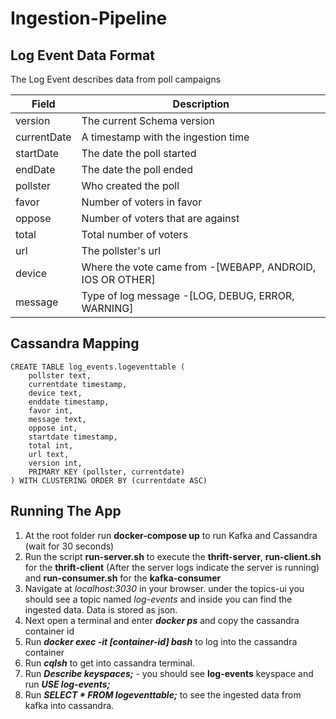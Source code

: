 # Ingestion-Pipeline

Log Event Data Format
--------------------

The Log Event describes data from poll campaigns

| Field  | Description|
| ------------- | ------------- |
| version  | The current Schema version |
| currentDate | A timestamp with the ingestion time|
| startDate | The date the poll started |
| endDate | The date the poll ended|
| pollster | Who created the poll|
| favor | Number of voters in favor|
| oppose | Number of voters that are against  |
| total | Total number of voters |
| url | The pollster's url |
| device | Where the vote came from -[WEBAPP, ANDROID, IOS OR OTHER]|
| message  | Type of log message    -[LOG, DEBUG, ERROR, WARNING]|


Cassandra Mapping
--------------------

```
CREATE TABLE log_events.logeventtable (
    pollster text,
    currentdate timestamp,
    device text,
    enddate timestamp,
    favor int,
    message text,
    oppose int,
    startdate timestamp,
    total int,
    url text,
    version int,
    PRIMARY KEY (pollster, currentdate)
) WITH CLUSTERING ORDER BY (currentdate ASC)

```

Running The App
---------------
1. At the root folder run **docker-compose up** to run Kafka and Cassandra (wait for 30 seconds)
2. Run the script **run-server.sh** to execute the **thrift-server**, **run-client.sh** for the **thrift-client** (After the server logs indicate the server is running) and **run-consumer.sh**  for the **kafka-consumer**
3. Navigate at *localhost:3030* in your browser. under the topics-ui you should see a topic named *log-events* and inside you can find the ingested data. Data is stored as json.
4. Next open a terminal and enter ***docker ps*** and copy the cassandra container id
5. Run ***docker exec -it [container-id] bash*** to log into the cassandra container
7. Run ***cqlsh*** to get into cassandra terminal.
8. Run ***Describe keyspaces;*** - you should see **log-events** keyspace and run ***USE log-events;***
8. Run ***SELECT * FROM logeventtable;*** to see the ingested data from kafka into cassandra.
